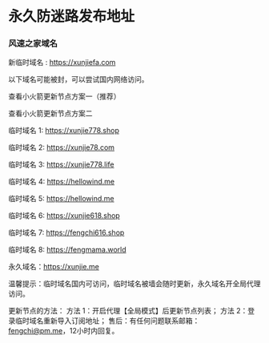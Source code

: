 # 永久防迷路发布地址

### 风速之家域名
新临时域名 :  https://xunjiefa.com

以下域名可能被封，可以尝试国内网络访问。

查看小火箭更新节点方案一（推荐）

查看小火箭更新节点方案二

临时域名 1:  https://xunjie778.shop

临时域名 2:  https://xunjie78.com

临时域名 3:  https://xunjie778.life

临时域名 4:  https://hellowind.me

临时域名 5:  https://hellowind.me

临时域名 6:  https://xunjie618.shop

临时域名 7:  https://fengchi616.shop

临时域名 8:  https://fengmama.world

永久域名：https://xunjie.me

温馨提示：临时域名国内可访问，临时域名被墙会随时更新，永久域名开全局代理访问。

更新节点的方法：
方法 1：开启代理【全局模式】后更新节点列表；
方法 2：登录临时域名重新导入订阅地址；
售后：有任何问题联系邮箱：fengchi@pm.me，12小时内回复。
